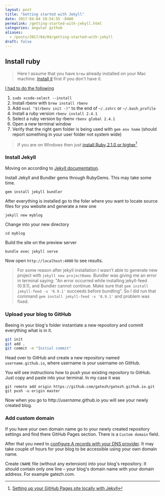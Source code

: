 ```yaml
---
layout: post
title: "Getting started with Jekyll"
date: 2017-04-04 19:54:55 -0400
permalink: /getting-started-with-jekyll.html
categories: angular github
aliases:
  - /posts/2017/04/04/getting-started-with-jekyll
draft: false
---
```


## Install ruby

> Here I assume that you have `brew` already installed on your Mac machine. [Install it](https://brew.sh) first if you don't have it.

[I had to do the following](https://github.com/rbenv/rbenv/issues/938#issuecomment-285342541)

1. `sudo xcode-select --install`
2. Install rbenv with `brew install rbenv`
3. Add `eval "$(rbenv init -)"` to the end of `~/.zshrc` or `~/.bash_profile`
4. Install a ruby version `rbenv install 2.4.1`
5. Select a ruby version by rbenv `rbenv global 2.4.1`
6. Open a new terminal window
7. Verify that the right gem folder is being used with `gem env home` (should report something in your user folder not system wide)

> If you are on Windows then just [install Ruby 2.1.0 or higher](https://www.ruby-lang.org/en/downloads/)[^1]

[^1]: [Setting up your GitHub Pages site locally with Jekyll](https://help.github.com/articles/setting-up-your-github-pages-site-locally-with-jekyll/#requirements)

### Install Jekyll

Moving on according to [Jekyll documentation](https://jekyllrb.com/docs/quickstart/).

Install Jekyll and Bundler gems through RubyGems. This may take some time.

```bash
gem install jekyll bundler
```

After everything is installed go to the foler where you want to locate source files for you website and generate a new one

```
jekyll new myblog
```

Change into your new directory

```
cd myblog
```

Build the site on the preview server

```
bundle exec jekyll serve
```

Now open `http://localhost:4000` to see results.

> For some reason after jekyll installation I wasn't able to generate new project with `jekyll new projectName`. Bundler was giving me an error in terminal saying: "An error occurred while installing jekyll-feed (0.9.1), and Bundler cannot continue. Make sure that `gem install jekyll-feed -v '0.9.1'` succeeds before bundling".
> So I did run that command `gem install jekyll-feed -v '0.9.1'` and problem was fixed.

### Upload your blog to GitHub

Beeing in your blog's folder instantiate a new repository and commit everything what is in it.

```bash
git init
git add .
git commit -m "Initial commit"
```

Head over to GitHub and create a new repository named `username.github.io`, where username is your username on GitHub.

You will see instructions how to push your existing repository to GitHub. Just copy and paste into your terminal. In my case it was

```
git remote add origin https://github.com/gatezh/gatezh.github.io.git
git push -u origin master
```

Now when you go to http://_username_.github.io you will see your newly created blog.

### Add custom domain

If you have your own domain name go to your newly created repository settings and find there GitHub Pages section. There is a `Custom domain` field.

After that you need to [configure A records with your DNS provider](https://help.github.com/articles/setting-up-an-apex-domain/#configuring-a-records-with-your-dns-provider).
It may take couple of hours for your blog to be accessible using your own domain name.

Create `CNAME` file (without any extension) into your blog's repository. It should contain only one line – your blog's domain name with your domain address. For example gatezh.com.
